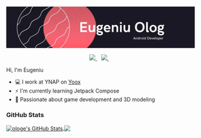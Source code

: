 ![Banner](https://github.com/ologe/ologe/blob/main/banner.jpg)
<p align='center'>
  
  <a href="https://www.linkedin.com/in/eugeniu-olog/">
    <img src="https://img.shields.io/badge/linkedin-%230077B5.svg?&style=for-the-badge&logo=linkedin&logoColor=white" />
  </a>&nbsp;&nbsp;
  <a href="https://medium.com/@eugeniu.olog">
    <img src="https://img.shields.io/badge/medium-%2312100E.svg?&style=for-the-badge&logo=medium&logoColor=white" />        
  </a>&nbsp;&nbsp;
  
</p>

Hi, I'm Eugeniu
- 💻 I work at YNAP on [Yoox](https://play.google.com/store/apps/details?id=com.yoox)
- ⚡ I'm currently learning Jetpack Compose
- 🦄 Passionate about game development and 3D modeling

### GitHub Stats

<!--stats-->
<a href="https://github.com/ologe/ologe">
  <img align="center" src="https://github-readme-stats.vercel.app/api?username=ologe&show_icons=true&include_all_commits=true&line_height=27&count_private=true&theme=dark&custom_title=ologe%20stats" alt="ologe's GitHub Stats" />
</a>

<!--top langs-->
<a href="https://github.com/ologe/ologe">
  <img align="center" src="https://github-readme-stats.vercel.app/api/top-langs/?username=ologe&hide=ruby,objective-c&theme=dark" />
</a>
